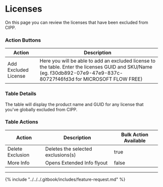# Licenses

On this page you can review the licenses that have been excluded from CIPP.

### Action Buttons

| Action               | Description                                                                                                                                                            |
| -------------------- | ---------------------------------------------------------------------------------------------------------------------------------------------------------------------- |
| Add Excluded License | Here you will be able to add an excluded license to the table. Enter the licenses GUID and SKU/Name (eg. f30db892-07e9-47e9-837c-80727f46fd3d for MICROSOFT FLOW FREE) |

### Table Details

The table will display the product name and GUID for any license that you've globally excluded from CIPP.

### Table Actions

<table><thead><tr><th>Action</th><th>Description</th><th data-type="checkbox">Bulk Action Available</th></tr></thead><tbody><tr><td>Delete Exclusion</td><td>Deletes the selected exclusions(s)</td><td>true</td></tr><tr><td>More Info</td><td>Opens Extended Info flyout</td><td>false</td></tr></tbody></table>

***

{% include "../../../.gitbook/includes/feature-request.md" %}
